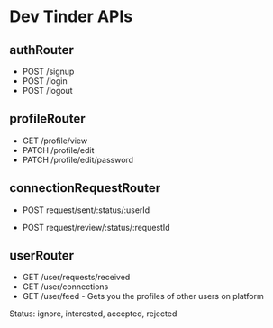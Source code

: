 # Dev Tinder APIs

## authRouter
- POST /signup
- POST /login
- POST /logout

## profileRouter
- GET /profile/view
- PATCH /profile/edit
- PATCH /profile/edit/password

## connectionRequestRouter
- POST request/sent/:status/:userId
<!-- - POST request/sent/ignored/:userId -->

- POST request/review/:status/:requestId
<!-- - POST request/review/rejected/:requestId -->

## userRouter
- GET /user/requests/received
- GET /user/connections
- GET /user/feed - Gets you the profiles of other users on platform

Status: ignore, interested, accepted, rejected